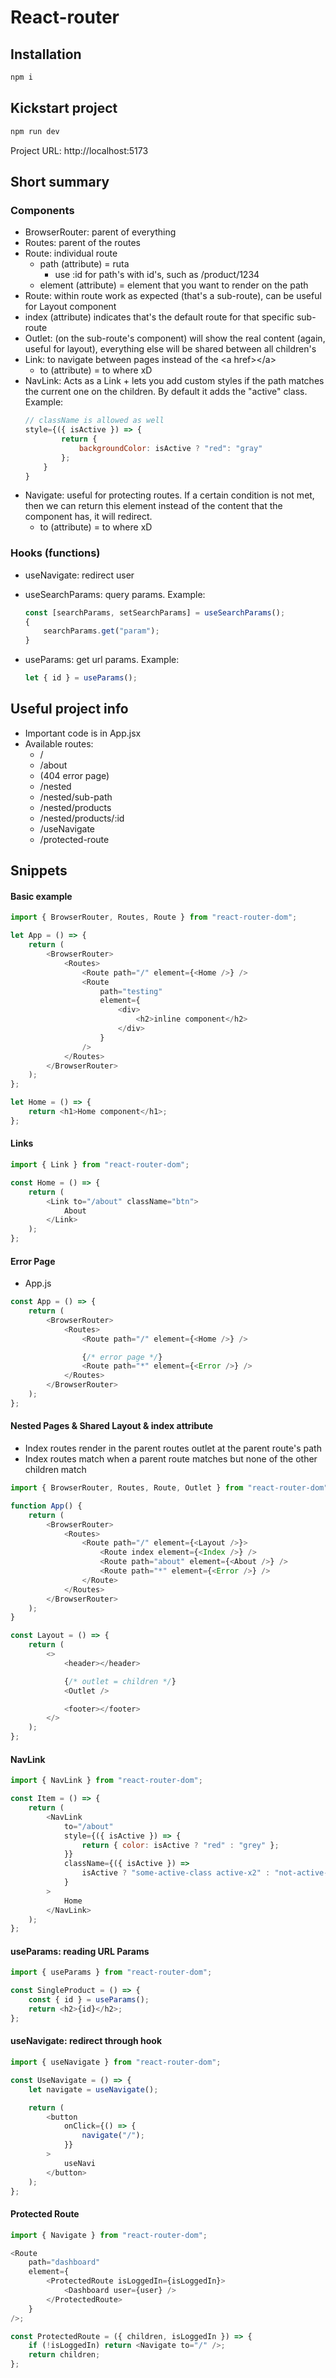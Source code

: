# React-router

## Installation

```bash
npm i
```

## Kickstart project

```bash
npm run dev
```

Project URL: http://localhost:5173

## Short summary

### Components

-   BrowserRouter: parent of everything
-   Routes: parent of the routes
-   Route: individual route
    -   path (attribute) = ruta
        -   use :id for path's with id's, such as /product/1234
    -   element (attribute) = element that you want to render on the path
-   Route: within route work as expected (that's a sub-route), can be useful for Layout component
-   index (attribute) indicates that's the default route for that specific sub-route
-   Outlet: (on the sub-route's component) will show the real content (again, useful for layout), everything else will be shared between all children's
-   Link: to navigate between pages instead of the \<a href\>\</a\>
    -   to (attribute) = to where xD
-   NavLink: Acts as a Link + lets you add custom styles if the path matches the current one on the children. By default it adds the "active" class. Example:
    ```js
    // className is allowed as well
    style={({ isActive }) => {
            return {
                backgroundColor: isActive ? "red": "gray"
            };
        }
    }
    ```
-   Navigate: useful for protecting routes. If a certain condition is not met, then we can return this element instead of the content that the component has, it will redirect.
    -   to (attribute) = to where xD

### Hooks (functions)

-   useNavigate: redirect user
-   useSearchParams: query params. Example:

    ```js
    const [searchParams, setSearchParams] = useSearchParams();
    {
        searchParams.get("param");
    }
    ```

-   useParams: get url params. Example:
    ```js
    let { id } = useParams();
    ```

## Useful project info

-   Important code is in App.jsx
-   Available routes:
    -   /
    -   /about
    -   (404 error page)
    -   /nested
    -   /nested/sub-path
    -   /nested/products
    -   /nested/products/:id
    -   /useNavigate
    -   /protected-route

## Snippets

#### Basic example

```js
import { BrowserRouter, Routes, Route } from "react-router-dom";

let App = () => {
    return (
        <BrowserRouter>
            <Routes>
                <Route path="/" element={<Home />} />
                <Route
                    path="testing"
                    element={
                        <div>
                            <h2>inline component</h2>
                        </div>
                    }
                />
            </Routes>
        </BrowserRouter>
    );
};

let Home = () => {
    return <h1>Home component</h1>;
};
```

#### Links

```js
import { Link } from "react-router-dom";

const Home = () => {
    return (
        <Link to="/about" className="btn">
            About
        </Link>
    );
};
```

#### Error Page

-   App.js

```js
const App = () => {
    return (
        <BrowserRouter>
            <Routes>
                <Route path="/" element={<Home />} />

                {/* error page */}
                <Route path="*" element={<Error />} />
            </Routes>
        </BrowserRouter>
    );
};
```

#### Nested Pages & Shared Layout & index attribute

-   Index routes render in the parent routes outlet at the parent route's path
-   Index routes match when a parent route matches but none of the other children match

```js
import { BrowserRouter, Routes, Route, Outlet } from "react-router-dom";

function App() {
    return (
        <BrowserRouter>
            <Routes>
                <Route path="/" element={<Layout />}>
                    <Route index element={<Index />} />
                    <Route path="about" element={<About />} />
                    <Route path="*" element={<Error />} />
                </Route>
            </Routes>
        </BrowserRouter>
    );
}

const Layout = () => {
    return (
        <>
            <header></header>

            {/* outlet = children */}
            <Outlet />

            <footer></footer>
        </>
    );
};
```

#### NavLink

```js
import { NavLink } from "react-router-dom";

const Item = () => {
    return (
        <NavLink
            to="/about"
            style={({ isActive }) => {
                return { color: isActive ? "red" : "grey" };
            }}
            className={({ isActive }) =>
                isActive ? "some-active-class active-x2" : "not-active-class"
            }
        >
            Home
        </NavLink>
    );
};
```

#### useParams: reading URL Params

```js
import { useParams } from "react-router-dom";

const SingleProduct = () => {
    const { id } = useParams();
    return <h2>{id}</h2>;
};
```

#### useNavigate: redirect through hook

```js
import { useNavigate } from "react-router-dom";

const UseNavigate = () => {
    let navigate = useNavigate();

    return (
        <button
            onClick={() => {
                navigate("/");
            }}
        >
            useNavi
        </button>
    );
};
```

#### Protected Route

```js
import { Navigate } from "react-router-dom";

<Route
    path="dashboard"
    element={
        <ProtectedRoute isLoggedIn={isLoggedIn}>
            <Dashboard user={user} />
        </ProtectedRoute>
    }
/>;

const ProtectedRoute = ({ children, isLoggedIn }) => {
    if (!isLoggedIn) return <Navigate to="/" />;
    return children;
};
```
